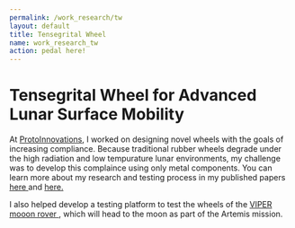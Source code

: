 ```yaml
---
permalink: /work_research/tw
layout: default
title: Tensegrital Wheel
name: work_research_tw
action: pedal here!
---
```

# Tensegrital Wheel for Advanced Lunar Surface Mobility

At <a href="https://protoinnovations.com/">ProtoInnovations</a>, I worked on designing novel wheels with the goals of increasing compliance. Because traditional rubber wheels degrade under the high radiation and low tempurature lunar environments, my challenge was to develop this complaince using only metal components. You can learn more about my research and testing process in my published papers <a href="https://doi.org/10.1016/j.jterra.2021.11.008"> here </a> and <a href="https://doi.org/10.1016/j.jterra.2021.11.007"> here. </a>

I also helped develop a testing platform to test the wheels of the <a href="https://www.nasa.gov/feature/ames/artemis-moon-rover-s-wheels-are-ready-to-roll"> VIPER mooon rover </a>, which will head to the moon as part of the Artemis mission. 